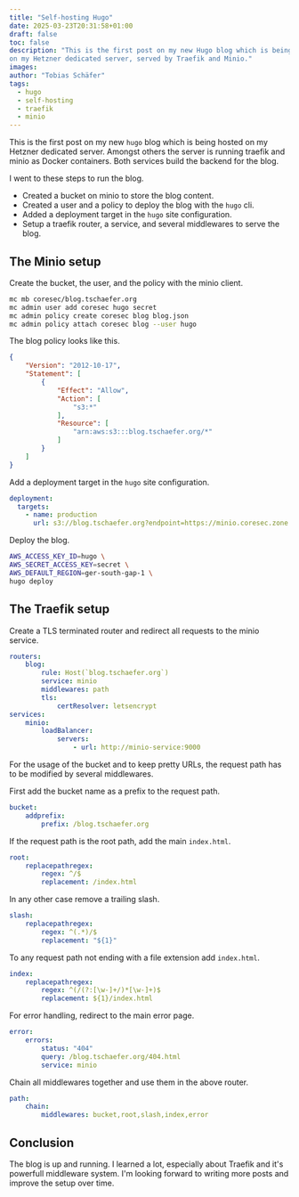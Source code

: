```yaml
---
title: "Self-hosting Hugo"
date: 2025-03-23T20:31:58+01:00
draft: false
toc: false
description: "This is the first post on my new Hugo blog which is being hosted
on my Hetzner dedicated server, served by Traefik and Minio."
images:
author: "Tobias Schäfer"
tags:
  - hugo
  - self-hosting
  - traefik
  - minio
---
```


This is the first post on my new `hugo` blog which is being hosted on my
Hetzner dedicated server. Amongst others the server is running traefik and
minio as Docker containers. Both services build the backend for the blog.

I went to these steps to run the blog.

* Created a bucket on minio to store the blog content.
* Created a user and a policy to deploy the blog with the `hugo` cli.
* Added a deployment target in the `hugo` site configuration.
* Setup a traefik router, a service, and several middlewares to serve the
  blog.

## The Minio setup

Create the bucket, the user, and the policy with the minio client.


```bash
mc mb coresec/blog.tschaefer.org
mc admin user add coresec hugo secret
mc admin policy create coresec blog blog.json
mc admin policy attach coresec blog --user hugo
```
The blog policy looks like this.
```json
{
    "Version": "2012-10-17",
    "Statement": [
        {
            "Effect": "Allow",
            "Action": [
                "s3:*"
            ],
            "Resource": [
                "arn:aws:s3:::blog.tschaefer.org/*"
            ]
        }
    ]
}
```

Add a deployment target in the `hugo` site configuration.

```yaml
deployment:
  targets:
    - name: production
      url: s3://blog.tschaefer.org?endpoint=https://minio.coresec.zone
```

Deploy the blog.

```bash
AWS_ACCESS_KEY_ID=hugo \
AWS_SECRET_ACCESS_KEY=secret \
AWS_DEFAULT_REGION=ger-south-gap-1 \
hugo deploy
```

## The Traefik setup

Create a TLS terminated router and redirect all requests to the minio service.


```yaml
routers:
    blog:
        rule: Host(`blog.tschaefer.org`)
        service: minio
        middlewares: path
        tls:
            certResolver: letsencrypt
services:
    minio:
        loadBalancer:
            servers:
                - url: http://minio-service:9000
```

For the usage of the bucket and to keep pretty URLs, the request path has to
be modified by several middlewares.

First add the bucket name as a prefix to the request path.

```yaml
bucket:
    addprefix:
        prefix: /blog.tschaefer.org
```

If the request path is the root path, add the main `index.html`.

```yaml
root:
    replacepathregex:
        regex: ^/$
        replacement: /index.html
```

In any other case remove a trailing slash.

```yaml
slash:
    replacepathregex:
        regex: ^(.*)/$
        replacement: "${1}"
```

To any request path not ending with a file extension add `index.html`.

```yaml
index:
    replacepathregex:
        regex: ^(/(?:[\w-]+/)*[\w-]+)$
        replacement: ${1}/index.html
```

For error handling, redirect to the main error page.

```yaml
error:
    errors:
        status: "404"
        query: /blog.tschaefer.org/404.html
        service: minio
```

Chain all middlewares together and use them in the above router.

```yaml
path:
    chain:
        middlewares: bucket,root,slash,index,error
```

## Conclusion

The blog is up and running. I learned a lot, especially about Traefik and
it's powerfull middleware system. I'm looking forward to writing more posts
and improve the setup over time.
